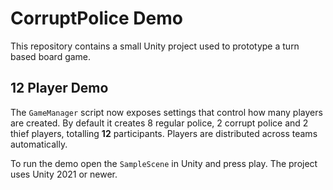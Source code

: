 # CorruptPolice Demo

This repository contains a small Unity project used to prototype a turn based board game.

## 12 Player Demo

The `GameManager` script now exposes settings that control how many players are created. By default it creates 8 regular police, 2 corrupt police and 2 thief players, totalling **12** participants. Players are distributed across teams automatically.

To run the demo open the `SampleScene` in Unity and press play. The project uses Unity 2021 or newer.
